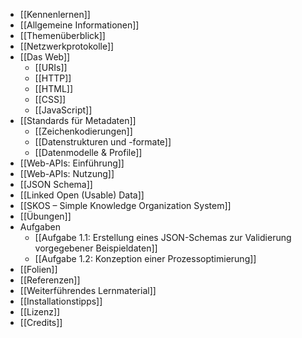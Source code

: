 - [[Kennenlernen]]
- [[Allgemeine Informationen]]
- [[Themenüberblick]]
- [[Netzwerkprotokolle]]
- [[Das Web]]
	- [[URIs]]
	- [[HTTP]]
	- [[HTML]]
	- [[CSS]]
	- [[JavaScript]]
- [[Standards für Metadaten]]
	- [[Zeichenkodierungen]]
	- [[Datenstrukturen und -formate]]
	- [[Datenmodelle & Profile]]
- [[Web-APIs: Einführung]]
- [[Web-APIs: Nutzung]]
- [[JSON Schema]]
- [[Linked Open (Usable) Data]]
- [[SKOS – Simple Knowledge Organization System]]
- [[Übungen]]
- Aufgaben
	- [[Aufgabe 1.1: Erstellung eines JSON-Schemas zur Validierung vorgegebener Beispieldaten]]
	- [[Aufgabe 1.2: Konzeption einer Prozessoptimierung]]
- [[Folien]]
- [[Referenzen]]
- [[Weiterführendes Lernmaterial]]
- [[Installationstipps]]
- [[Lizenz]]
- [[Credits]]